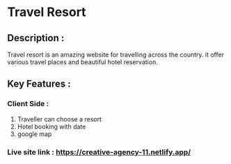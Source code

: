 # Travel Resort
## Description :
Travel resort is an amazing website for travelling across the country. it offer various travel places and beautiful hotel reservation.

## Key Features :
### Client Side :
1. Traveller can choose a resort
1. Hotel booking with date
1. google map
### Live site link : https://creative-agency-11.netlify.app/
